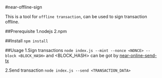 #near-offline-sign

This is a tool for `offline transaction`, can be used to sign transaction offline.

##Prerequisite
1.nodejs
2.npm

##Install
`npm install`

##Usage
1.Sign transactions
`node index.js --mint --nonce <NONCE> --block <BLOCK_HASH>`
<NONCE> and <BLOCK_HASH> can be got by [near-online-send-tx](https://github.com/dantenetwork/near-online-send-tx)

2.Send transaction
`node index.js --send <TRANSACTION_DATA>`